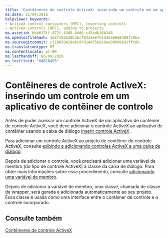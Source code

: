 ```yaml
---
title: 'Contêineres de controle ActiveX: inserindo um controle em um aplicativo de contêiner de controle'
ms.date: 11/04/2016
helpviewer_keywords:
- ActiveX control containers [MFC], inserting controls
- ActiveX controls [MFC], adding to projects
ms.assetid: bbb617ff-872f-43d8-b4d6-c49adb16b148
ms.openlocfilehash: 1d2fc82628b3bcf842a6efb1d36ab9e8389fc0ba
ms.sourcegitcommit: c21b05042debc97d14875e019ee9d698691ffc0b
ms.translationtype: MT
ms.contentlocale: pt-BR
ms.lasthandoff: 06/09/2020
ms.locfileid: "84618493"
---
```

# <a name="activex-control-containers-inserting-a-control-into-a-control-container-application"></a>Contêineres de controle ActiveX: inserindo um controle em um aplicativo de contêiner de controle

Antes de poder acessar um controle ActiveX de um aplicativo de contêiner de controle ActiveX, você deve adicionar o controle ActiveX ao aplicativo de contêiner usando a caixa de diálogo [Inserir controle ActiveX](../windows/insert-activex-control-dialog-box.md) .

Para adicionar um controle ActiveX ao projeto de contêiner do controle ActiveX, consulte [exibindo e adicionando controles ActiveX a uma caixa de diálogo](../windows/viewing-and-adding-activex-controls-to-a-dialog-box.md).

Depois de adicionar o controle, você precisará adicionar uma variável de membro (do tipo de controle ActiveX) à classe da caixa de diálogo. Para obter mais informações sobre esse procedimento, consulte [adicionando uma variável de membro](../ide/adding-a-member-variable-visual-cpp.md).

Depois de adicionar a variável de membro, uma classe, chamada de classe de wrapper, será gerada e adicionada automaticamente ao seu projeto. Essa classe é usada como uma interface entre o contêiner de controle e o controle incorporado.

## <a name="see-also"></a>Consulte também

[Contêineres de controle ActiveX](activex-control-containers.md)
